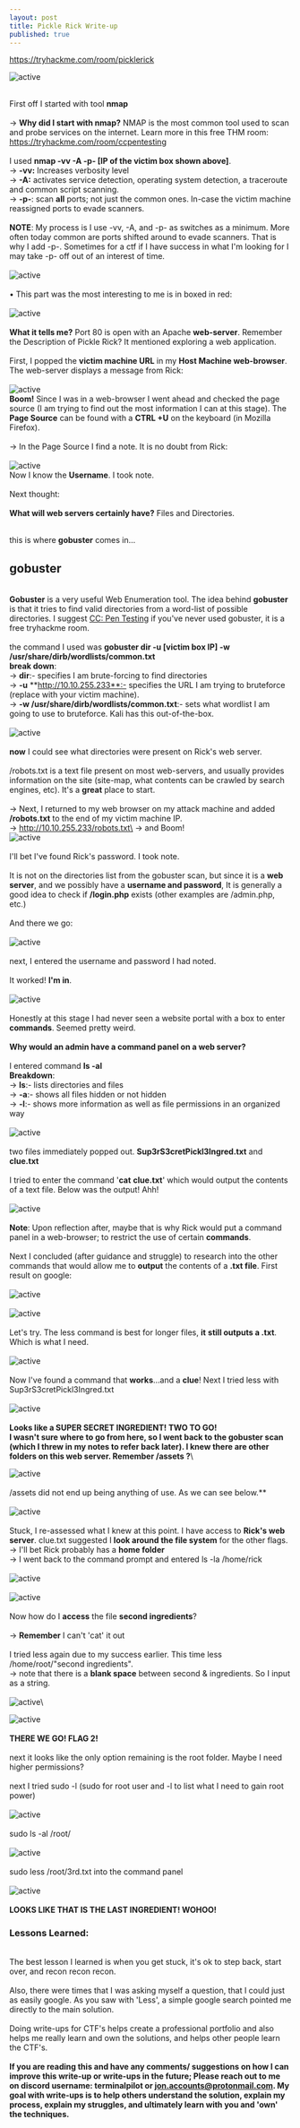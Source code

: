 ```yaml
---
layout: post
title: Pickle Rick Write-up
published: true
---
```


<https://tryhackme.com/room/picklerick>


![active](/images/active.png "active")

\
First off I started with tool **nmap**\
\
→ **Why did I start with nmap?** NMAP is the most common tool used to
scan and probe services on the internet. Learn more in this free THM
room: <https://tryhackme.com/room/ccpentesting>\
\
I used **nmap -vv -A -p- \[IP of the victim box shown above\]**.\
→ **-vv:** Increases verbosity level\
→ **-A:** activates service detection, operating system detection, a
traceroute and common script scanning.\
→ **-p-**: scan **all** ports; not just the common ones. In-case the
victim machine reassigned ports to evade scanners.\
\
**NOTE**: My process is I use -vv, -A, and -p- as switches as a minimum. More often today common are ports shifted around to evade scanners. That is why I add -p-. Sometimes for a ctf if I have success in what I'm looking for I may take -p- off out of an interest of time.\
\
![active](/images/2screen.png "active")\
\
• This part was the most interesting to me is in boxed in red:\
\
![active](/images/3screen.png "active")\
\
**What it tells me?** Port 80 is open with an Apache **web-server**.
Remember the Description of Pickle Rick? It mentioned exploring a web
application.\
\
First, I popped the **victim machine URL** in my **Host Machine
web-browser**. The web-server displays a message from Rick:\
\
![active](/images/screen4.png "active")
\
**Boom!** Since I was in a web-browser I went ahead and checked the
page source (I am trying to find out the most information I can at this
stage). The **Page Source** can be found with a **CTRL +U** on the
keyboard (in Mozilla Firefox).\
\
→ In the Page Source I find a note. It is no doubt from Rick:\
\
![active](/images/screen5.png "active")
\
Now I know the **Username**. I took note.\
\
Next thought:\
\
**What will web servers certainly have?** Files and Directories. 

\
this is where **gobuster** comes in...

## gobuster

\
**Gobuster** is a very useful Web Enumeration tool. The idea behind
**gobuster** is that it tries to find valid directories from a word-list
of possible directories. I suggest [CC: Pen
Testing](https://tryhackme.com/room/ccpentesting) if you\'ve never used
gobuster, it is a free tryhackme room.\
\
the command I used was **gobuster dir -u \[victim box IP\] -w
/usr/share/dirb/wordlists/common.txt**\
**break down**:\
→ **dir**:- specifies I am brute-forcing to find directories\
→ **-u** **http://10.10.255.233**:- specifies the URL I am trying to
bruteforce (replace with your victim machine).\
→ **-w /usr/share/dirb/wordlists/common.txt**:- sets what wordlist I am
going to use to bruteforce. Kali has this out-of-the-box.\
\
![active](/images/4screen.png "active")\
\
**now** I could see what directories were present on Rick\'s web
server.\
\
/robots.txt is a text file present on most web-servers, and usually
provides information on the site (site-map, what contents can be crawled
by search engines, etc). It\'s a **great** place to start.\
\
→ Next, I returned to my web browser on my attack machine and added
**/robots.txt** to the end of my victim machine IP.\
→ http://10.10.255.233/robots.txt\
→ and Boom!\
![active](/images/5screen.png "active")\
\
I\'ll bet I\'ve found Rick\'s password. I took note.\
\
It is not on the directories list from the gobuster scan, but since it
is a **web server**, and we possibly have a **username and password**,
It is generally a good idea to check if **/login.php** exists (other
examples are /admin.php, etc.)\
\
And there we go:\
\
![active](/images/6screen.png "active")\
\
next, I entered the username and password I had noted.\
\
It worked! **I\'m in**.\
\
![active](/images/7screen.png "active")\
\
Honestly at this stage I had never seen a website portal with a box to
enter **commands**. Seemed pretty weird.\
\
**Why would an admin have a command panel on a web server?**\
\
I entered command **ls -al**\
**Breakdown**:\
→ **ls**:- lists directories and files\
→ **-a**:- shows all files hidden or not hidden\
→ **-l**:- shows more information as well as file permissions in an
organized way\
\
![active](/images/8screen.png "active")\
\
two files immediately popped out. **Sup3rS3cretPickl3Ingred.txt** and
**clue.txt**\
\
I tried to enter the command '**cat** **clue.txt**' which would output
the contents of a text file. Below was the output! Ahh!\
\
![active](/images/9screen.png "active")\
\
**Note**: Upon reflection after, maybe that is why Rick would put a
command panel in a web-browser; to restrict the use of certain
**commands**.\
\
Next I concluded (after guidance and struggle) to research into the
other commands that would allow me to **output** the contents of a
**.txt file**. First result on google:\
\
![active](/images/10screen.png "active")\
\
![active](/images/11screen.png "active")\
\
Let\'s try. The less command is best for longer files, **it** **still
outputs a .txt**. Which is what I need.\
\
![active](/images/12screen.png "active")\
\
Now I\'ve found a command that **works**\...and a **clue**! Next I
tried less with Sup3rS3cretPickl3Ingred.txt\
\
![active](/images/13screen.png "active")\
\
**Looks like a SUPER SECRET INGREDIENT! TWO TO GO!**
\
**I wasn\'t sure where to go from here, so I went back to the gobuster
scan (which I threw in my notes to refer back later). I knew there are
other folders on this web server. Remember /assets ?**\

![active](/images/14screen.png "active")\
\
/assets did not end up being anything of use. As we can see below.**\
\
![active](/images/15screen.png "active")\
\
Stuck, I re-assessed what I knew at this point. I have access to
**Rick\'s web server**. clue.txt suggested I **look around the file
system** for the other flags.\
→ I\'ll bet Rick probably has a **home folder**\
→ I went back to the command prompt and entered ls -la /home/rick\
\
![active](/images/16screen.png "active")\
\
![active](/images/17screen.png "active")\
\
Now how do I **access** the file **second ingredients**?\
\
→ **Remember** I can\'t 'cat' it out\
\
I tried less again due to my success earlier. This time less
/home/root/\"second ingredients\".\
→ note that there is a **blank space** between second & ingredients. So
I input as a string.\
\
![active](/images/18screen.png "active")\

![active](/images/19screen.png "active")\
\
**THERE WE GO! FLAG 2!**\
\
next it looks like the only option remaining is the root folder. Maybe
I need higher permissions?\
\
next I tried sudo -l (sudo for root user and -l to list what I need to
gain root power)\
\
![active](/images/20screen.png "active")\
\
sudo ls -al /root/\
\
![active](/images/21screen.png "active")\
\
sudo less /root/3rd.txt into the command panel\
\
![active](/images/22screen.png "active")\
\
**LOOKS LIKE THAT IS THE LAST INGREDIENT! WOHOO!**
<p class="message">

### Lessons Learned:

\
The best lesson I learned is when you get stuck, it\'s ok to step
back, start over, and recon recon recon.\
\
Also, there were times that I was asking myself a question, that I
could just as easily google. As you saw with 'Less', a simple google
search pointed me directly to the main solution.\
\
Doing write-ups for CTF\'s helps create a professional portfolio and also
helps me really learn and own the solutions, and helps other people
learn the CTF\'s.\
\
**If you are reading this and have any comments/ suggestions on
how I can improve this write-up or write-ups in the future; Please reach out to me on discord username: terminalpilot or jon.accounts@protonmail.com. My goal with write-ups is to help others understand the solution, explain my process, explain my struggles, and ultimately learn with you and 'own' the techniques.**

</p>
